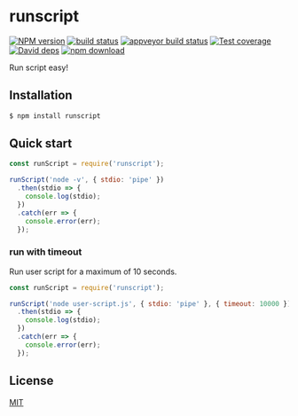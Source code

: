 runscript
=======

[![NPM version][npm-image]][npm-url]
[![build status][travis-image]][travis-url]
[![appveyor build status][appveyor-image]][appveyor-url]
[![Test coverage][codecov-image]][codecov-url]
[![David deps][david-image]][david-url]
[![npm download][download-image]][download-url]

[npm-image]: https://img.shields.io/npm/v/runscript.svg?style=flat-square
[npm-url]: https://npmjs.org/package/runscript
[travis-image]: https://img.shields.io/travis/node-modules/runscript.svg?style=flat-square
[travis-url]: https://travis-ci.org/node-modules/runscript
[appveyor-image]: https://ci.appveyor.com/api/projects/status/n2jolahay1kk5kn5?svg=true
[appveyor-url]: https://ci.appveyor.com/project/fengmk2/runscript
[codecov-image]: https://codecov.io/github/node-modules/runscript/coverage.svg?branch=master
[codecov-url]: https://codecov.io/github/node-modules/runscript?branch=master
[david-image]: https://img.shields.io/david/node-modules/runscript.svg?style=flat-square
[david-url]: https://david-dm.org/node-modules/runscript
[download-image]: https://img.shields.io/npm/dm/runscript.svg?style=flat-square
[download-url]: https://npmjs.org/package/runscript

Run script easy!

## Installation

```bash
$ npm install runscript
```

## Quick start

```js
const runScript = require('runscript');

runScript('node -v', { stdio: 'pipe' })
  .then(stdio => {
    console.log(stdio);
  })
  .catch(err => {
    console.error(err);
  });
```

### run with timeout

Run user script for a maximum of 10 seconds.

```js
const runScript = require('runscript');

runScript('node user-script.js', { stdio: 'pipe' }, { timeout: 10000 })
  .then(stdio => {
    console.log(stdio);
  })
  .catch(err => {
    console.error(err);
  });
```

## License

[MIT](LICENSE.txt)
